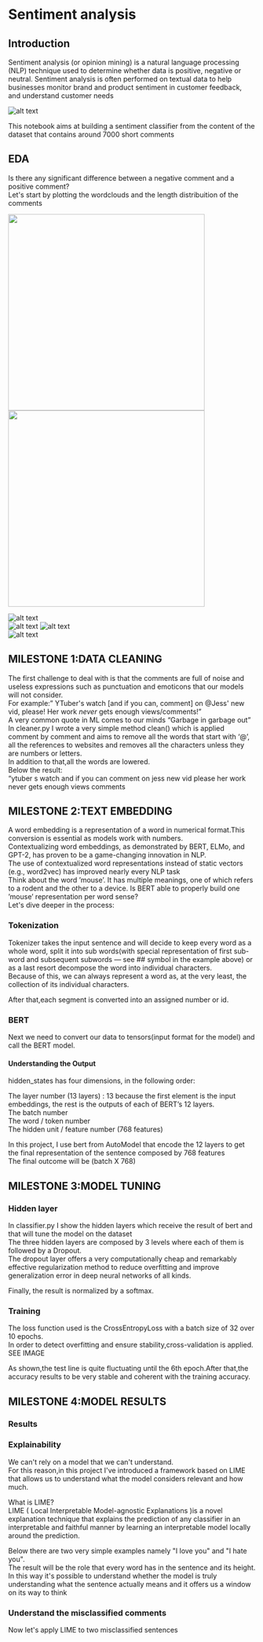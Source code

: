 # Sentiment analysis

## Introduction

Sentiment analysis (or opinion mining) is a natural language processing (NLP) technique used to determine whether data is positive, negative or neutral. Sentiment analysis is often performed on textual data to help businesses monitor brand and product sentiment in customer feedback, and understand customer needs

![alt text](https://github.com/alessandroNarcisi96/SentimentAnalysis/blob/master/Images/sentiment.png)

This notebook aims at building a sentiment classifier from the content of the dataset that contains around 7000 short comments <br/>


## EDA

Is there any significant difference between a negative comment and a positive comment?<br/>
Let's start by plotting the wordclouds and the length distribuition of the comments

<p float="left">
  <img src="https://github.com/alessandroNarcisi96/SentimentAnalysis/blob/master/Images/negative_cloud.png" width="400" />
  <img src="https://github.com/alessandroNarcisi96/SentimentAnalysis/blob/master/Images/dist_neg.png" width="400" /> 
</p>

![alt text](https://github.com/alessandroNarcisi96/SentimentAnalysis/blob/master/Images/negative_cloud.png)<br/>
![alt text](https://github.com/alessandroNarcisi96/SentimentAnalysis/blob/master/Images/dist_neg.png)
![alt text](https://github.com/alessandroNarcisi96/SentimentAnalysis/blob/master/Images/positive_cloud.png)<br/>
![alt text](https://github.com/alessandroNarcisi96/SentimentAnalysis/blob/master/Images/dist_pos.png)
## MILESTONE 1:DATA CLEANING<br/>

The first challenge to deal with is that the comments are full of noise and useless expressions such as punctuation and emoticons that our models will not consider.<br/>
For example:” YTuber's watch [and if you can, comment] on @Jess' new vid, please! Her work *never* gets enough views/comments!”<br/>
A very common quote in ML comes to our minds “Garbage in garbage out”<br/>
In cleaner.py I wrote a very simple method clean() which is applied comment by comment and aims to remove all the words that start with ‘@’, all the references to websites and removes all the characters unless they are numbers or letters.<br/>
In addition to that,all the words are lowered.<br/>
Below the result:<br/>
“ytuber s watch  and if you can  comment  on jess  new vid  please  her work  never  gets enough views comments<br/>

## MILESTONE 2:TEXT EMBEDDING<br/>

A word embedding is a representation of a word in numerical format.This conversion is essential as models work with numbers.<br/>
Contextualizing word embeddings, as demonstrated by BERT, ELMo, and GPT-2, has proven to be a game-changing innovation in NLP.<br/> The use of contextualized word representations instead of static vectors (e.g., word2vec) has improved nearly every NLP task<br/>
Think about the word ’mouse’. It has multiple meanings, one of which refers to a rodent and the other to a device. Is BERT able to properly build one ’mouse’ representation per word sense?<br/>
Let's dive deeper in the process:<br/>

### Tokenization
Tokenizer takes the input sentence and will decide to keep every word as a whole word, split it into sub words(with special representation of first sub-word and subsequent subwords — see ## symbol in the example above) or as a last resort decompose the word into individual characters. <br/>
Because of this, we can always represent a word as, at the very least, the collection of its individual characters.

After that,each segment is converted into an assigned number or id.<br/>


### BERT 
Next we need to convert our data to tensors(input format for the model) and call the BERT model.

#### Understanding the Output
hidden_states has four dimensions, in the following order:<br/>

The layer number (13 layers) : 13 because the first element is the input embeddings, the rest is the outputs of each of BERT’s 12 layers.<br/>
The batch number<br/>
The word / token number<br/>
The hidden unit / feature number (768 features)<br/>

In this project, I use bert from AutoModel that encode the 12 layers to get the final representation of the sentence composed by 768 features<br/>
The final outcome will be (batch X 768)<br/>

## MILESTONE 3:MODEL TUNING<br/>

### Hidden layer

In classifier.py I show the hidden layers which receive the result of bert and that will tune the model on the dataset<br/>
The three hidden layers are composed by 3 levels where each of them is followed by a Dropout.<br/>
The dropout layer offers a very computationally cheap and remarkably effective regularization method to reduce overfitting and improve generalization error in deep neural networks of all kinds.<br/>

Finally, the result is normalized by a softmax.<br/>

### Training

The loss function used is the CrossEntropyLoss with a batch size of 32 over 10 epochs.<br/>
In order to detect overfitting and ensure stability,cross-validation is applied.<br/>
SEE IMAGE

As shown,the test line is quite fluctuating until the 6th epoch.After that,the accuracy results to be very stable and coherent with the training accuracy.<br/>

## MILESTONE 4:MODEL RESULTS

### Results

### Explainability
We can't rely on a model that we can't understand.<br/>
For this reason,in this project I've introduced a framework based on LIME that allows us to understand what the model considers relevant and how much.<br/>

What is LIME?<br/>
LIME ( Local Interpretable Model-agnostic Explanations )is a novel explanation technique that explains the prediction of any classifier in an interpretable and faithful manner by learning an interpretable model locally around the prediction.<br/>

Below there are two very simple examples namely "I love you" and "I hate you".<br/>
The result will be the role that every word has in the sentence and its height.<br/>
In this way it's possible to understand whether the model is truly understanding what the sentence actually means and it offers us a window on its way to think<br/>

### Understand the misclassified comments
Now let's apply LIME to two misclassified sentences